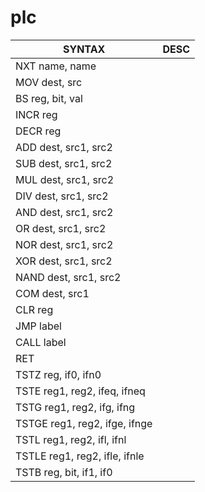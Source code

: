 # plc

| SYNTAX | DESC |
|---|---|
| NXT name, name | |
| MOV dest, src | |
| BS reg, bit, val | |
| INCR reg | |
| DECR reg | |
| ADD dest, src1, src2 | |
| SUB dest, src1, src2 | |
| MUL dest, src1, src2 | |
| DIV dest, src1, src2 | |
| AND dest, src1, src2 | |
| OR dest, src1, src2 | |
| NOR dest, src1, src2 | |
| XOR dest, src1, src2 | |
| NAND dest, src1, src2 | |
| COM dest, src1 | |
| CLR reg | |
| JMP label | |
| CALL label | |
| RET | |
| TSTZ reg, if0, ifn0 | |
| TSTE reg1, reg2, ifeq, ifneq | |
| TSTG reg1, reg2, ifg, ifng | |
| TSTGE reg1, reg2, ifge, ifnge | |
| TSTL reg1, reg2, ifl, ifnl | |
| TSTLE reg1, reg2, ifle, ifnle | |
| TSTB reg, bit, if1, if0 | |
